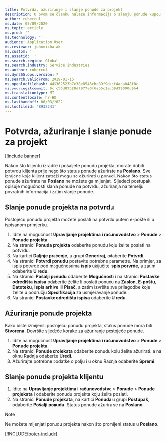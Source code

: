```yaml
---
title: Potvrda, ažuriranje i slanje ponude za projekt
description: U ovom se članku nalaze informacije o slanju ponude kupcu na potvrdu, izmjeni na temelju povratnih informacija, a zatim ponovnom slanju ponude.
author: ruhercul
ms.date: 05/09/2020
ms.topic: article
ms.prod: ''
ms.technology: ''
audience: Application User
ms.reviewer: johnmichalak
ms.custom: ''
ms.assetid: ''
ms.search.region: Global
ms.search.industry: Service industries
ms.author: ruhercul
ms.dyn365.ops.version: 7
ms.search.validFrom: 2019-01-15
ms.openlocfilehash: 445362523b7e38e8543cbc89f9dacf4aca048f0c
ms.sourcegitcommit: 6cfc50d89528df977a8f6a55c1ad39d99800d9b4
ms.translationtype: MT
ms.contentlocale: hr-HR
ms.lasthandoff: 06/03/2022
ms.locfileid: "8932241"
---
```

# <a name="confirm-update-and-send-a-project-quotation"></a>Potvrda, ažuriranje i slanje ponude za projekt

[!include [banner](../includes/banner.md)]

Nakon što klijentu izradite i pošaljete ponudu projekta, morate dobiti potvrdu klijenta prije nego što status ponude ažurirate na **Poslano**. Sve izmjene koje klijent zatraži mogu se ažurirati u ponudi. Nakon što status ponude ažurirate na **Poslano** ne možete ga mijenjati. Sljedeći postupak opisuje mogućnosti slanja ponude na potvrdu, ažuriranja na temelju povratnih informacija i zatim slanje ponude.

## <a name="send-a-project-quotation-confirmation"></a>Slanje ponude projekta na potvrdu  

Postojeću ponudu projekta možete poslati na potvrdu putem e-pošte ili u ispisanom primjerku. 

1. Idite na mogućnost **Upravljanje projektima i računovodstvo** > **Ponude** > **Ponude projekta**. 
2. Na stranici **Ponuda projekta** odaberite ponudu koju želite poslati na potvrdu. 
3. Na kartici **Daljnje praćenje**, u grupi **Generiraj**, odaberite **Potvrdi**. 
4. Na stranici **Potvrdi ponudu** postavite potrebne parametre. Na primjer, za ispis potvrde pod mogućnostima **Ispis** uključite **Ispis potvrde**, a zatim odaberite **U redu**.
5. Na stranici **Pošalji ponudu** odaberite **Mogućnosti** i na stranici **Postavke odredišta ispisa** odaberite želite li poslati ponudu na **Zaslon**, **E-poštu**, **Datoteku**, **Ispis arhive** ili **Pisač**, a zatim izvršite sve prilagodbe koje želite u području **Specifikacija** za usmjeravanje ponude.
6. Na stranici **Postavke odredišta ispisa** odaberite **U redu**.  

## <a name="update-a-project-quotation"></a>Ažuriranje ponude projekta

Kako biste izmijenili postojeću ponudu projekta, status ponude mora biti **Stvorena**. Dovršite sljedeće korake za ažuriranje postojeće ponude. 

1. Idite na mogućnost **Upravljanje projektima i računovodstvo** > **Ponude** > **Ponude projekta**.
2. Na stranici **Ponude projekata** odaberite ponudu koju želite ažurirati, a na oknu Radnja odaberite **Uredi**.
3. Ažurirajte potrebne podatke o polju i u oknu Radnja odaberite **Spremi**.  

## <a name="send-a-project-quotation-to-a-customer"></a>Slanje ponude projekta klijentu 

1. Idite na **Upravljanje projektima i računovodstvo** > **Ponude** > **Ponude projekata** i odaberite ponudu projekta koju želite poslati.
2. Na stranici **Ponude projekata**, na kartici **Ponuda** u grupi **Postupak**, odaberite **Pošalji ponudu**. Status ponude ažurira se na **Poslano**.

> [!NOTE]
> Ne možete mijenjati ponudu projekta nakon što promijeni status u **Poslano**.


[!INCLUDE[footer-include](../includes/footer-banner.md)]